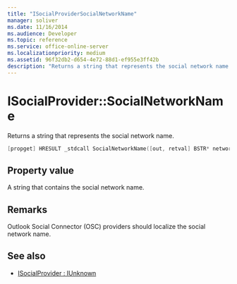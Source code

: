 ```yaml
---
title: "ISocialProviderSocialNetworkName"
manager: soliver
ms.date: 11/16/2014
ms.audience: Developer
ms.topic: reference
ms.service: office-online-server
ms.localizationpriority: medium
ms.assetid: 96f32db2-d654-4e72-88d1-ef955e3ff42b
description: "Returns a string that represents the social network name."
---
```


# ISocialProvider::SocialNetworkName

Returns a string that represents the social network name. 
  
```cpp
[propget] HRESULT _stdcall SocialNetworkName([out, retval] BSTR* networkName);
```

## Property value

A string that contains the social network name.
  
## Remarks

Outlook Social Connector (OSC) providers should localize the social network name.
  
## See also

- [ISocialProvider : IUnknown](isocialprovideriunknown.md)

